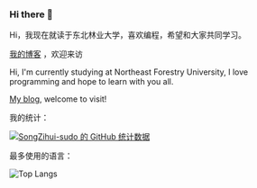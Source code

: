 ### Hi there 👋

<!--
**SongZihui-sudo/SongZihui-sudo** is a ✨ _special_ ✨ repository because its `README.md` (this file) appears on your GitHub profile.

Here are some ideas to get you started:

- 🔭 I’m currently working on ...
- 🌱 I’m currently learning ...
- 👯 I’m looking to collaborate on ...
- 🤔 I’m looking for help with ...
- 💬 Ask me about ...
- 📫 How to reach me: ...
- 😄 Pronouns: ...
- theme=cobalt Fun fact: ...
-->
Hi，我现在就读于东北林业大学，喜欢编程，希望和大家共同学习。     

[我的博客](https://szhwho.top/) ，欢迎来访  

Hi, I'm currently studying at Northeast Forestry University, I love programming and hope to learn with you all.  

[My blog](https://szhwho.top/), welcome to visit!  

我的统计：   
     
[![SongZihui-sudo 的 GitHub 统计数据](https://github-readme-stats.vercel.app/api?username=SongZihui-sudo&show_icons=true&theme=cobalt)](https://github.com/anuraghazra/github-readme-stats)           

最多使用的语言：

![Top Langs](https://github-readme-stats.vercel.app/api/top-langs/?username=SongZihui-sudo&langs_count=8&theme=cobalt)    
